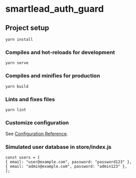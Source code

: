 # smartlead_auth_guard

## Project setup

```
yarn install
```

### Compiles and hot-reloads for development

```
yarn serve
```

### Compiles and minifies for production

```
yarn build
```

### Lints and fixes files

```
yarn lint
```

### Customize configuration

See [Configuration Reference](https://cli.vuejs.org/config/).

### Simulated user database in store/index.js

```
const users = [
{ email: "user@example.com", password: "password123" },
{ email: "admin@example.com", password: "admin123" },
];
```
